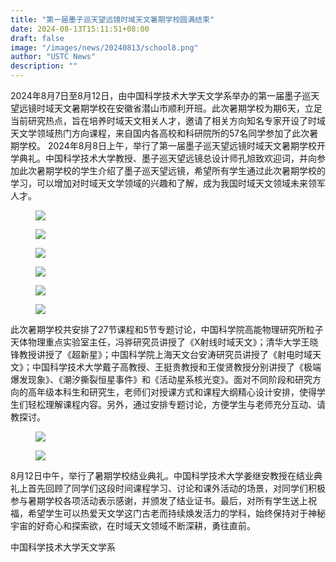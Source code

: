 ```yaml
---
title: "第一届墨子巡天望远镜时域天文暑期学校圆满结束"
date: 2024-08-13T15:11:51+08:00
draft: false
image: "/images/news/20240813/school8.png"
author: "USTC News"
description: ""
---
```


2024年8月7日至8月12日，由中国科学技术大学天文学系举办的第一届墨子巡天望远镜时域天文暑期学校在安徽省潜山市顺利开班。此次暑期学校为期6天，立足当前研究热点，旨在培养时域天文相关人才，邀请了相关方向知名专家开设了时域天文学领域热门方向课程，来自国内各高校和科研院所的57名同学参加了此次暑期学校。
2024年8月8日上午，举行了第一届墨子巡天望远镜时域天文暑期学校开学典礼。中国科学技术大学教授、墨子巡天望远镜总设计师孔旭致欢迎词，并向参加此次暑期学校的学生介绍了墨子巡天望远镜，希望所有学生通过此次暑期学校的学习，可以增加对时域天文学领域的兴趣和了解，成为我国时域天文领域未来领军人才。

<figure>
<img src="/images/news/20240813/school1.png"/>
<figcaption></figcaption>
</figure>

<figure>
<img src="/images/news/20240813/school2.png"/>
<figcaption></figcaption>
</figure>

<figure>
<img src="/images/news/20240813/school3.png"/>
<figcaption></figcaption>
</figure>

<figure>
<img src="/images/news/20240813/school4.png"/>
<figcaption></figcaption>
</figure>

<figure>
<img src="/images/news/20240813/school5.png"/>
<figcaption></figcaption>
</figure>

<figure>
<img src="/images/news/20240813/school6.png"/>
<figcaption></figcaption>
</figure>


此次暑期学校共安排了27节课程和5节专题讨论，中国科学院高能物理研究所粒子天体物理重点实验室主任，冯骅研究员讲授了《X射线时域天文》；清华大学王晓锋教授讲授了《超新星》；中国科学院上海天文台安涛研究员讲授了《射电时域天文》；中国科学技术大学戴子高教授、王挺贵教授和王俊贤教授分别讲授了《极端爆发现象》、《潮汐撕裂恒星事件》和《活动星系核光变》。面对不同阶段和研究方向的高年级本科生和研究生，老师们对授课方式和课程大纲精心设计安排，使得学生们轻松理解课程内容。另外，通过安排专题讨论，方便学生与老师充分互动、请教探讨。

<figure>
<img src="/images/news/20240813/school7.png"/>
<figcaption></figcaption>
</figure>

<figure>
<img src="/images/news/20240813/school8.png"/>
<figcaption></figcaption>
</figure>

8月12日中午，举行了暑期学校结业典礼。中国科学技术大学姜继安教授在结业典礼上首先回顾了同学们这段时间课程学习、讨论和课外活动的场景，对同学们积极参与暑期学校各项活动表示感谢，并颁发了结业证书。最后，对所有学生送上祝福，希望学生可以热爱天文学这门古老而持续焕发活力的学科，始终保持对于神秘宇宙的好奇心和探索欲，在时域天文领域不断深耕，勇往直前。


中国科学技术大学天文学系